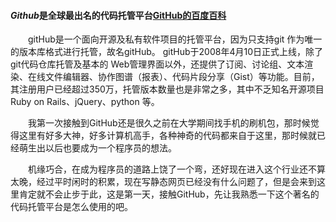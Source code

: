 #### *Github*是全球最出名的代码托管平台[GitHub的百度百科](https://baike.baidu.com/item/github/10145341?fr=aladdin)


&emsp;&emsp;gitHub是一个面向开源及私有软件项目的托管平台，因为只支持git 作为唯一的版本库格式进行托管，故名gitHub。
gitHub于2008年4月10日正式上线，除了git代码仓库托管及基本的 Web管理界面以外，还提供了订阅、讨论组、文本渲染、在线文件编辑器、协作图谱（报表）、代码片段分享（Gist）等功能。目前，其注册用户已经超过350万，托管版本数量也是非常之多，其中不乏知名开源项目 Ruby on Rails、jQuery、python 等。

&emsp;&emsp;我第一次接触到GitHub还是很久之前在大学期间找手机的刷机包，那时候觉得这里有好多大神，好多计算机高手，各种神奇的代码都来自于这里，那时候就已经萌生出以后也要成为一个程序员的想法。

&emsp;&emsp;机缘巧合，在成为程序员的道路上饶了一个弯，还好现在进入这个行业还不算太晚，经过平时闲时的积累，现在写静态网页已经没有什么问题了，但是会来到这里肯定就不会止步于此，这是第一天，接触GitHub，先让我熟悉一下这个著名的代码托管平台是怎么使用的吧。
	